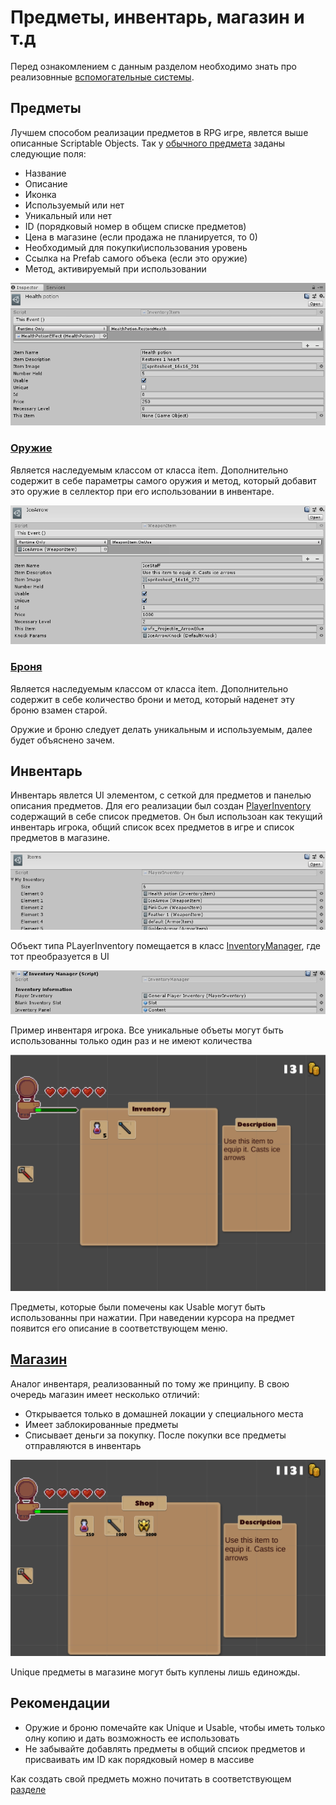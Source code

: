 # Предметы, инвентарь, магазин и т.д

Перед ознакомлением с данным разделом необходимо знать про реализовнные [вспомогательные системы](/AdditionalSystems.md).

## Предметы

Лучшем способом реализации предметов в RPG игре, явлется выше описанные Scriptable Objects. Так у [обычного предмета](Assets/Scripts/ScriptableObjects/InventoryItem.cs) заданы следующие поля:
- Название
- Описание
- Иконка
- Используемый или нет
- Уникальный или нет
- ID (порядковый номер в общем списке предметов)
- Цена в магазине (если продажа не планируется, то 0)
- Необходимый для покупки\использования уровень
- Ссылка на Prefab самого объека (если это оружие)
- Метод, активируемый при использовании

![](Images/Item.png)

### [Оружие](Assets/Scripts/ScriptableObjects/WeaponItem.cs)

Является наследуемым классом от класса item. Дополнительно содержит в себе параметры самого оружия и метод, который добавит это оружие в селлектор при его использовании в инвентаре.

![](Images/Weapon.png)

### [Броня](Assets/Scripts/ScriptableObjects/ArmorItem.cs)

Является наследуемым классом от класса item. Дополнительно содержит в себе количество брони и метод, который наденет эту броню взамен старой.

Оружие и броню следует делать уникальным и используемым, далее будет объяснено зачем.


## Инвентарь

Инвентарь явлется UI элементом, с сеткой для предметов и панелью описания предметов.
Для его реализации был создан [PlayerInventory](Assets/Scripts/ScriptableObjects/PLayerInventory.cs) содержащий в себе список предметов.
Он был использоан как текущий инвентарь игрока, общий список всех предметов в игре и список предметов в магазине.

![Список всех предметов](Images/Items.png)

Объект типа PLayerInventory помещается в класс [InventoryManager](Assets/Scripts/Inventory/InventoryManager.cs), где тот преобразуется в UI

![](Images/Imgr.png)

Пример инвентаря игрока. Все уникальные объеты могут быть использованны только один раз и не имеют количества

![](Images/inv.png)

Предметы, которые были помечены как Usable могут быть использованны при нажатии. При наведении курсора на предмет появится его описание в соответствующем меню.

## [Магазин](Assets/Scripts/Shop/ShopManager.cs)

Аналог инвентаря, реализованный по тому же принципу. В свою очередь магазин имеет несколько отличий:
- Открывается только в домашней локации у специального места
- Имеет заблокированные предметы
- Списывает деньги за покупку. После покупки все предметы отправляются в инвентарь

![](Images/Shop.png)

Unique предметы в магазине могут быть куплены лишь единожды.

## Рекомендации

- Оружие и броню помечайте как Unique и Usable, чтобы иметь только олну копию и дать возможность ее использовать
- Не забывайте добавлять предметы в общий спсиок предметов и присваивать им ID как порядковый номер в массиве

Как создать свой предметь можно почитать в соответствующем [разделе](/MakingItem.md)
